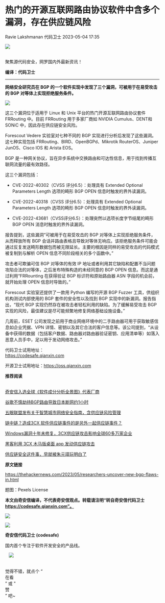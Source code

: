 #  热门的开源互联网路由协议软件中含多个漏洞，存在供应链风险   
Ravie Lakshmanan  代码卫士   2023-05-04 17:35  
  
![](https://mmbiz.qpic.cn/mmbiz_gif/Az5ZsrEic9ot90z9etZLlU7OTaPOdibteeibJMMmbwc29aJlDOmUicibIRoLdcuEQjtHQ2qjVtZBt0M5eVbYoQzlHiaw/640?wx_fmt=gif "")  
  
   
聚焦源代码安全，网罗国内外最新资讯！  
  
**编译：代码卫士**  
  
****  
**网络安全研究员在 BGP 的一个软件实现中发现了三个漏洞，可被用于在易受攻击的 BGP 对等体上实现拒绝服务条件。**  
  
![](https://mmbiz.qpic.cn/mmbiz_png/oBANLWYScMTrAHkdKMa6fHC9ibFXqneeopib5N9MxaeIVYGiad10eKZhbUHHdN20tuP4RLLNFJnFKTSmF7KLPx6icg/640?wx_fmt=png "")  
  
  
这三个漏洞位于适用于 Linux 和 Unix 平台的热门开源互联网路由协议套件 FRRouting 中。目前 FRRouting 用于多家厂商如 NVIDIA Cumulus、DENT和 SONiC 中，因此存在供应链安全风险。  
  
Forescout Vedere 实验室对七种不同的 BGP 实现进行分析后发现了这些漏洞。这七种实现包括 FRRouting、BIRD、OpenBGPd、Mikrotik RouterOS、Juniper JunOS、Cisco IOS 和 Arista EOS。  
  
BGP 是一种网关协议，旨在异步系统中交换路由和可达性信息，用于找到传播互联网流量的最有效路径。  
  
这三个漏洞包括：  
  
- CVE-2022-40302（CVSS 评分6.5）：处理具有 Extended Optional Parameters Length 选项的畸形 BGP OPEN 信息时触发的界外读漏洞。  
  
- CVE-2022-40318（CVSS 评分6.5）：处理具有 Extended Optional Parameters Length 选项的畸形 BGP OPEN 信息时触发的界外读漏洞。  
  
- CVE-2022-43681（CVSS评分6.5）：处理突然以选项长度字节结尾的畸形 BGP OPEN 消息时触发的界外读漏洞。  
  
  
  
报告提到，这些漏洞“可被用于在易受攻击的 BGP 对等体上实现拒绝服务条件，从而释放所有 BGP 会话并路由表格且导致对等体无响应。该拒绝服务条件可能会通过反复发送畸形数据包而被无限延长。主要的根因是同样的易受攻击的代码模式被复制到与解析 OPEN 信息不同阶段相关的多个函数中。”  
  
攻击者可欺骗可信 BGP 对等体的有效 IP 地址或者利用其它缺陷和配置不当问题攻陷合法的对等体，之后发布特殊构造的未经同意的 BGP OPEN 信息。而这是通过利用“FRRounting 在获得验证 BGP 标识符和原始路由器 ASN 字段的机会前，就开始处理 OPEN 信息时导致的。”  
  
Forescout 实验室还提供了一款用 Python 编写的开源 BGP Fuzzer 工具，供组织机构测试内部使用的 BGP 套件的安全性以及找到 BGP 实现中的新漏洞。报告指出，“现代 BGP 实现仍然存在被攻击者轻松利用的缺陷。为了缓解易受攻击 BGP 实现的风险，最佳建议是尽可能频繁地修复网络基础设施设备。”  
  
几周前，ESET 公司发现之前用于商业网络环境中的二手路由器可用于获取敏感信息如企业凭据、VPN 详情、密钥以及其它合法的客户信息等。该公司提到，“从设备中获得的数据（包括客户数据、路由器对路由器验证密钥、应用清单等）如落入恶意人员手中，足以用于发动网络攻击。”  
  
  
  
代码卫士试用地址：  
https://codesafe.qianxin.com  
  
开源卫士试用地址：https://oss.qianxin.com  
  
  
  
  
  
  
  
  
  
  
  
  
**推荐阅读**  
  
[](http://mp.weixin.qq.com/s?__biz=MzI2NTg4OTc5Nw==&mid=2247511052&idx=3&sn=fb116392e405ae62e6c339117fffdb59&chksm=ea949d66dde31470758b6ee8f9dbecdb67ef6c0c8af277f26b83b60dbac95748d28db787a4b4&scene=21#wechat_redirect)  
[奇安信入选全球《软件成分分析全景图》代表厂商](http://mp.weixin.qq.com/s?__biz=MzI2NTg4OTc5Nw==&mid=2247515374&idx=1&sn=8b491039bc40f1e5d4e1b29d8c95f9e7&chksm=ea948d84dde30492f8a6c9953f69dbed1f483b6bc9b4480cab641fbc69459d46bab41cdc4859&scene=21#wechat_redirect)  
  
  
[谷歌不慎劫持BGP路由导致日本断网约1小时](http://mp.weixin.qq.com/s?__biz=MzI2NTg4OTc5Nw==&mid=2247485478&idx=2&sn=3b5388e0f5981b1a7838003e73650a8d&chksm=ea97394cdde0b05a5e4fb2086bae12683b027cadf09e22603da6d6d8d88a9345a8d1e54fb2f3&scene=21#wechat_redirect)  
  
  
[五眼联盟发布关于智慧城市网络安全指南，含供应链风险管理](http://mp.weixin.qq.com/s?__biz=MzI2NTg4OTc5Nw==&mid=2247516325&idx=2&sn=802bd0602e3c95e17a8956bbee298aa8&chksm=ea94b1cfdde338d9e18004ce2e506272bb0cde9a0a12909665bcc5b817543593173b3b9e5d4d&scene=21#wechat_redirect)  
  
  
[链中链？造成3CX 软件供应链事件的是另外一起供应链事件？](http://mp.weixin.qq.com/s?__biz=MzI2NTg4OTc5Nw==&mid=2247516298&idx=1&sn=e138d641346e77698d70abee3a29e62c&chksm=ea94b1e0dde338f6f767e54778211adb78e8788fc03bf10ec5b5ef9e6851b5efabf99041633b&scene=21#wechat_redirect)  
  
  
[Windows漏洞十年未修复，3CX供应链攻击影响全球60多万家企业](http://mp.weixin.qq.com/s?__biz=MzI2NTg4OTc5Nw==&mid=2247516131&idx=1&sn=9ced8ade5f5884fcee054a1767486be1&chksm=ea948e89dde3079ff7147b94758c02675ebca5937a221a0e770238a109b77f798c296e082e35&scene=21#wechat_redirect)  
  
  
[黑客利用 3CX 木马版桌面 app 发动供应链攻击](http://mp.weixin.qq.com/s?__biz=MzI2NTg4OTc5Nw==&mid=2247516096&idx=2&sn=e116004fbe089b4c4c2973cc6475b5ba&chksm=ea948eaadde307bcf9b88592627fc5ebcd68cade9ac4ccba9b66e8c0c2f74b16c35ef652bf36&scene=21#wechat_redirect)  
  
  
[供应链安全这件事，早就被朱元璋玩明白了](http://mp.weixin.qq.com/s?__biz=MzI2NTg4OTc5Nw==&mid=2247515824&idx=1&sn=dab68a0c49b4d79f50b5c765c3bc2d89&chksm=ea948fdadde306cc2de185ca934b6c63d6e2e02e141f4612180b48e2c4ef56ec4da8bb826dd1&scene=21#wechat_redirect)  
  
  
  
  
**原文链接**  
  
https://thehackernews.com/2023/05/researchers-uncover-new-bgp-flaws-in.html  
  
  
题图：Pexels License  
  
  
**本文由奇安信编译，不代表奇安信观点。转载请注明“转自奇安信代码卫士 https://codesafe.qianxin.com”。**  
  
  
  
  
![](https://mmbiz.qpic.cn/mmbiz_jpg/oBANLWYScMSf7nNLWrJL6dkJp7RB8Kl4zxU9ibnQjuvo4VoZ5ic9Q91K3WshWzqEybcroVEOQpgYfx1uYgwJhlFQ/640?wx_fmt=jpeg "")  
  
![](https://mmbiz.qpic.cn/mmbiz_jpg/oBANLWYScMSN5sfviaCuvYQccJZlrr64sRlvcbdWjDic9mPQ8mBBFDCKP6VibiaNE1kDVuoIOiaIVRoTjSsSftGC8gw/640?wx_fmt=jpeg "")  
  
**奇安信代码卫士 (codesafe)**  
  
国内首个专注于软件开发安全的产品线。  
  
   ![](https://mmbiz.qpic.cn/mmbiz_gif/oBANLWYScMQ5iciaeKS21icDIWSVd0M9zEhicFK0rbCJOrgpc09iaH6nvqvsIdckDfxH2K4tu9CvPJgSf7XhGHJwVyQ/640?wx_fmt=gif "")  
  
   
觉得不错，就点个 “  
在看  
” 或 "  
赞  
” 吧~  
  
